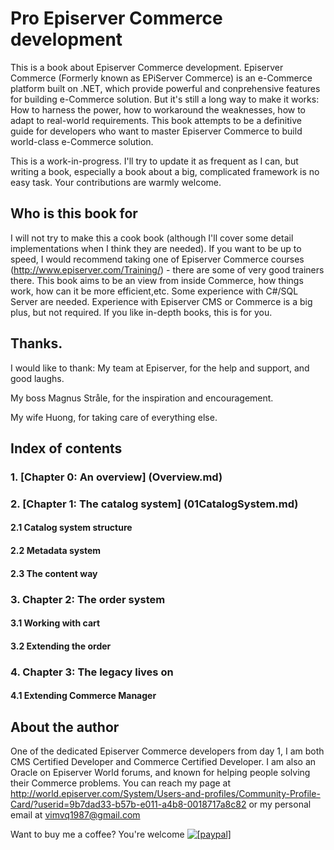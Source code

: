 # Pro Episerver Commerce development
This is a book about Episerver Commerce development. Episerver Commerce (Formerly known as EPiServer Commerce) is an e-Commerce platform built on .NET, which provide powerful and conprehensive features for building e-Commerce solution. But it's still a long way to make it works: How to harness the power, how to workaround the weaknesses, how to adapt to real-world requirements. This book attempts to be a definitive guide for developers who want to master Episerver Commerce to build world-class e-Commerce solution.

This is a work-in-progress. I'll try to update it as frequent as I can, but writing a book, especially a book about a big, complicated framework is no easy task. Your contributions are warmly welcome.

## Who is this book for
I will not try to make this a cook book (although I'll cover some detail implementations when I think they are needed). If you want to be up to speed, I would recommend taking one of Episerver Commerce courses (http://www.episerver.com/Training/) - there are some of very good trainers there. This book aims to be an view from inside Commerce, how things work, how can it be more efficient,etc. Some experience with C#/SQL Server are needed. Experience with Episerver CMS or Commerce is a big plus, but not required.  If you like in-depth books, this is for you.

## Thanks.
I would like to thank:
My team at Episerver, for the help and support, and good laughs.

My boss Magnus Stråle, for the inspiration and encouragement.

My wife Huong, for taking care of everything else.

## Index of contents
### 1. [Chapter 0: An overview] (Overview.md)
### 2. [Chapter 1: The catalog system] (01CatalogSystem.md)
#### 2.1 Catalog system structure
#### 2.2 Metadata system
#### 2.3 The content way
### 3. Chapter 2: The order system
#### 3.1 Working with cart
#### 3.2 Extending the order

### 4. Chapter 3: The legacy lives on
#### 4.1 Extending Commerce Manager

## About the author
One of the dedicated Episerver Commerce developers from day 1, I am both CMS Certified Developer and Commerce Certified Developer. I am also an Oracle on Episerver World forums, and known for helping people solving their Commerce problems.
You can reach my page at http://world.episerver.com/System/Users-and-profiles/Community-Profile-Card/?userid=9b7dad33-b57b-e011-a4b8-0018717a8c82 or my personal email at vimvq1987@gmail.com

Want to buy me a coffee? You're welcome
<a href="https://www.paypal.com/cgi-bin/webscr?cmd=_donations&business=vimvq1987%40gmail%2ecom&lc=US&item_name=Pro%20Episerver%20Commerce&item_number=vimvq1987&currency_code=USD&bn=PP%2dDonationsBF%3abtn_donateCC_LG%2egif%3aNonHosted"><img src="https://www.paypalobjects.com/en_US/i/btn/btn_donate_LG.gif" alt="[paypal]" /></a>
